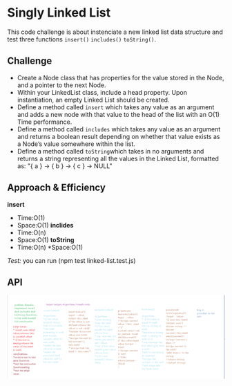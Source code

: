 # Singly Linked List
This code  challenge is about instenciate a new linked list data structure and test three functions `insert()` `includes()` `toString()`.

## Challenge
* Create a Node class that has properties for the value stored in the Node, and a pointer to the next Node.
* Within your LinkedList class, include a head property. Upon instantiation, an empty Linked List should be created.
* Define a method called `insert` which takes any value as an argument and adds a new node with that value to the head of the list with an O(1) Time performance.
* Define a method called `includes` which takes any value as an argument and returns a boolean result depending on whether that value exists as a Node’s value somewhere within the list.
* Define a method called `toString`which takes in no arguments and returns a string representing all the values in the Linked List, formatted as:
"{ a } -> { b } -> { c } -> NULL"

## Approach & Efficiency
**insert**
 * Time:O(1)
 * Space:O(1)
**inclides**
 * Time:O(n)
 * Space:O(1)
**toString**
 * Time:O(n)
 *Space:O(1)

*Test:* 
you can run (npm test linked-list.test.js)

## API
![singly linked list](./../../assets/linked-list.PNG)